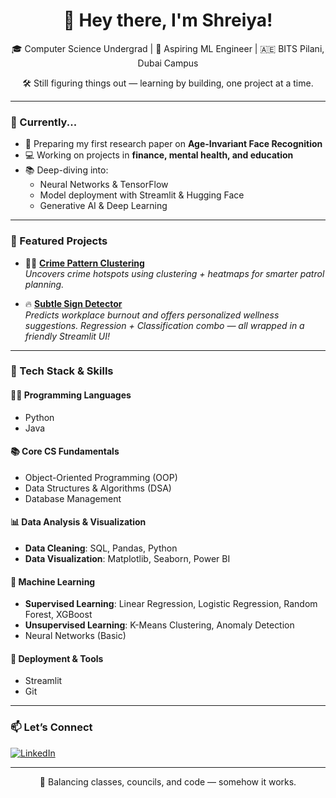 <h1 align="center">🌸 Hey there, I'm Shreiya!</h1>
<p align="center">
  🎓 Computer Science Undergrad | 🤖 Aspiring ML Engineer | 🇦🇪 BITS Pilani, Dubai Campus
</p>

<p align="center">🛠️ Still figuring things out — learning by building, one project at a time.</p>

---

### 💫 Currently...

- 🔬 Preparing my first research paper on **Age-Invariant Face Recognition**
- 💻 Working on projects in **finance, mental health, and education**
- 📚 Deep-diving into:
  - Neural Networks & TensorFlow  
  - Model deployment with Streamlit & Hugging Face  
  - Generative AI & Deep Learning

---

### 💼 Featured Projects

- 🕵️‍♀️ [**Crime Pattern Clustering**](https://github.com/Shreiya-Muthuvelan/Crime-Pattern-Clustering)  
  *Uncovers crime hotspots using clustering + heatmaps for smarter patrol planning.*

- 🔥 [**Subtle Sign Detector**](https://github.com/Shreiya-Muthuvelan/subtle-sign-detector)  
  *Predicts workplace burnout and offers personalized wellness suggestions. Regression + Classification combo — all wrapped in a friendly Streamlit UI!*

---

### 🧠 Tech Stack & Skills

#### 👩‍💻 Programming Languages  
- Python  
- Java  

#### 📚 Core CS Fundamentals  
- Object-Oriented Programming (OOP)  
- Data Structures & Algorithms (DSA)  
- Database Management  

#### 📊 Data Analysis & Visualization  
- **Data Cleaning**: SQL, Pandas, Python  
- **Data Visualization**: Matplotlib, Seaborn, Power BI  

#### 🤖 Machine Learning  
- **Supervised Learning**: Linear Regression, Logistic Regression, Random Forest, XGBoost  
- **Unsupervised Learning**: K-Means Clustering, Anomaly Detection  
- Neural Networks (Basic)  

#### 🚀 Deployment & Tools  
- Streamlit  
- Git  

---

### 📫 Let’s Connect

[![LinkedIn](https://img.shields.io/badge/-LinkedIn-blue?style=flat&logo=linkedin)](https://www.linkedin.com/in/shreiyamuthuvelan/)

---

<p align="center">🎢 Balancing classes, councils, and code — somehow it works.</p>

